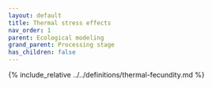 ```yaml
---
layout: default
title: Thermal stress effects
nav_order: 1
parent: Ecological modeling
grand_parent: Processing stage
has_children: false
---
```

{% include_relative ../../definitions/thermal-fecundity.md %}